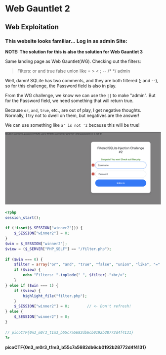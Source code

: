 # Web Gauntlet 2

## Web Exploitation

### This website looks familiar... Log in as admin Site:

**NOTE: The solution for this is also the solution for Web Gauntlet 3**

Same landing page as Web Gauntlet(WG).  Checking out the filters:

> Filters: or and true false union like = > < ; -- /* */ admin

Well, damn!  SQLite has two comments, and they are both filtered (; and --), so for this challenge, the Password field is also in play.

From the WG challenge, we know we can use the `||` to make "admin".  But for the Password field, we need something that will return true.

Because `or`, `and`, `true`, etc., are out of play, I get negative thoughts.  Normally, I try not to dwell on them, but negatives are the answer!

We can use something like `a' is not 'z` because this will be true!  

![winner](./winner.png)

```php
<?php
session_start();

if (!isset($_SESSION["winner2"])) {
    $_SESSION["winner2"] = 0;
}
$win = $_SESSION["winner2"];
$view = ($_SERVER["PHP_SELF"] == "/filter.php");

if ($win === 0) {
    $filter = array("or", "and", "true", "false", "union", "like", "=", ">", "<", ";", "--", "/*", "*/", "admin");
    if ($view) {
        echo "Filters: ".implode(" ", $filter)."<br/>";
    }
} else if ($win === 1) {
    if ($view) {
        highlight_file("filter.php");
    }
    $_SESSION["winner2"] = 0;        // <- Don't refresh!
} else {
    $_SESSION["winner2"] = 0;
}

// picoCTF{0n3_m0r3_t1m3_b55c7a5682db6cb0192b28772d4f4131}
?>
```

**picoCTF{0n3_m0r3_t1m3_b55c7a5682db6cb0192b28772d4f4131}**
